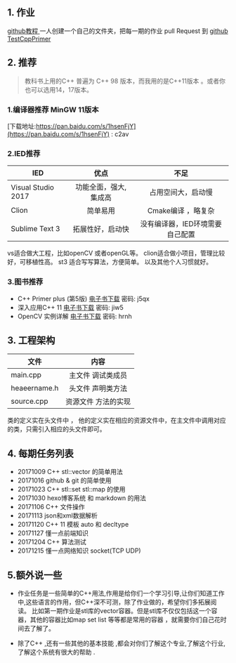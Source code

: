 ## 1. 作业

[github教程 ](http://miccall.tech/2016/08/27/design/Git%E6%95%99%E7%A8%8B/)
一人创建一个自己的文件夹，把每一期的作业 pull Request 到 
[github TestCppPrimer](https://github.com/miccall/TestCppPrimer)

## 2. 推荐
> 教科书上用的C++ 普遍为 C++ 98 版本，而我用的是C++11版本 。或者你也可以选用14，17版本。

### 1.编译器推荐 MinGW 11版本
[下载地址:https://pan.baidu.com/s/1hsenFjY](https://pan.baidu.com/s/1hsenFjY) : c2av

### 2.IED推荐 
|IED                 | 优点                |  不足|
| ------------------ |:-------------------:|:------:|
| Visual Studio 2017 | 功能全面，强大,集成高 |占用空间大，启动慢 |
| Clion       		 | 简单易用              | Cmake编译 ，略复杂|
| Sublime Text 3     | 拓展性好，启动快     | 没有编译器，IED环境需要自己配置|

vs适合做大工程，比如openCV 或者openGL等。
clion适合做小项目，管理比较好，可移植性高。
st3 适合写写算法，方便简单。
以及其他个人习惯就好。
### 3.图书推荐

- C++ Primer plus (第5版) [电子书下载](https://pan.baidu.com/s/1qYC3ovy) 密码: j5qx
- 深入应用C++ 11 [电子书下载](https://pan.baidu.com/s/1dFaqax7 ) 密码: jiw5
- OpenCV 实例详解 [电子书下载](https://pan.baidu.com/s/1qYmKL1i) 密码: hrnh

## 3. 工程架构

|文件           | 内容                |
| ------------- |:-------------------:| 
| main.cpp      | 主文件 调试类成员   | 
| heaeername.h  | 头文件 声明类方法   | 
| source.cpp    | 资源文件 方法的实现 |  

类的定义实在头文件中 ， 他的定义实在相应的资源文件中，在主文件中调用对应的类，只需引入相应的头文件即可。

## 4. 每期任务列表
- 20171009  C++ stl::vector 的简单用法 
- 20171016  github & git 的简单使用   
- 20171023  C++ stl::set stl::map 的使用 
- 20171030  hexo博客系统 和 markdown 的用法
- 20171106  C++ 文件操作
- 20171113  json和xml数据解析
- 20171120  C++ 11 模板 auto 和 decltype
- 20171127  懂一点前端知识
- 20171204  C++ 算法测试
- 20171215  懂一点网络知识 socket(TCP UDP)

## 5.额外说一些 
- 作业任务是一些简单的C++用法,作用是给你们一个学习引导,让你们知道工作中,这些语言的作用，但C++深不可测，除了作业做的，希望你们多拓展阅读。
比如第一期作业是stl库的vector容器。但是stl库不仅仅包括这一个容器，其他的容器比如map set list 等等都是常用的容器 ，就需要你们自己花时间去了解了。

- 除了C++ ,还有一些其他的基本技能 ,都会对你们了解这个专业,了解这个行业,了解这个系统有很大的帮助 .


